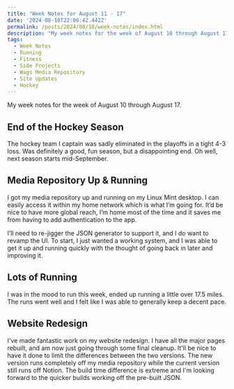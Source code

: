 ```yaml
---
title: "Week Notes for August 11 - 17"
date: '2024-08-18T22:06:42.442Z'
permalink: /posts/2024/08/18/week-notes/index.html
description: "My week notes for the week of August 10 through August 17."
tags:
  - Week Notes
  - Running
  - Fitness
  - Side Projects
  - Wags Media Repository
  - Site Updates
  - Hockey
---
```


My week notes for the week of August 10 through August 17.
<!-- excerpt -->

## End of the Hockey Season

The hockey team I captain was sadly eliminated in the playoffs in a tight 4-3 loss. Was definitely a good, fun season, but a disappointing end. Oh well, next season starts mid-September.

## Media Repository Up & Running

I got my media repository up and running on my Linux Mint desktop. I can easily access it within my home network which is what I’m going for. It’d be nice to have more global reach, I’m home most of the time and it saves me from having to add authentication to the app.

I’ll need to re-jigger the JSON generator to support it, and I do want to revamp the UI. To start, I just wanted a working system, and I was able to get it up and running quickly with the thought of going back in later and improving it.

## Lots of Running

I was in the mood to run this week, ended up running a little over 17.5 miles. The runs went well and I felt like I was able to generally keep a decent pace.

## Website Redesign

I've made fantastic work on my website redesign. I have all the major pages rebuilt, and am now just going through some final cleanup. It'll be nice to have it done to limit the differences between the two versions. The new version runs completely off my media repository while the current version still runs off Notion. The build time difference is extreme and I'm looking forward to the quicker builds working off the pre-built JSON.